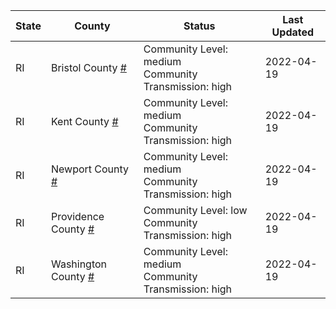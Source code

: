 State | County | Status | Last Updated
--- | --- | --- | --- 
RI | Bristol County <a href="#bristol_county">#</a> | <a name="bristol_county"></a>Community Level: medium<br/>Community Transmission: high | 2022-04-19
RI | Kent County <a href="#kent_county">#</a> | <a name="kent_county"></a>Community Level: medium<br/>Community Transmission: high | 2022-04-19
RI | Newport County <a href="#newport_county">#</a> | <a name="newport_county"></a>Community Level: medium<br/>Community Transmission: high | 2022-04-19
RI | Providence County <a href="#providence_county">#</a> | <a name="providence_county"></a>Community Level: low<br/>Community Transmission: high | 2022-04-19
RI | Washington County <a href="#washington_county">#</a> | <a name="washington_county"></a>Community Level: medium<br/>Community Transmission: high | 2022-04-19
